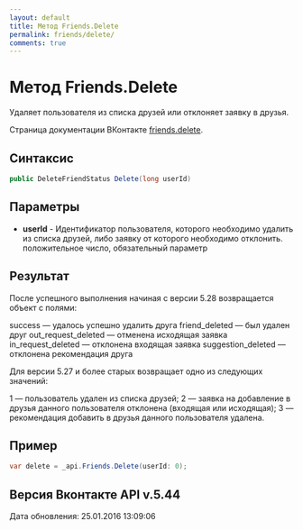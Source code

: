 ```yaml
---
layout: default
title: Метод Friends.Delete
permalink: friends/delete/
comments: true
---
```

# Метод Friends.Delete
Удаляет пользователя из списка друзей или отклоняет заявку в друзья.

Страница документации ВКонтакте [friends.delete](https://vk.com/dev/friends.delete).

## Синтаксис
``` csharp
public DeleteFriendStatus Delete(long userId)
```

## Параметры
+ **userId** - Идентификатор пользователя, которого необходимо удалить из списка друзей, либо заявку от которого необходимо отклонить. положительное число, обязательный параметр

## Результат
После успешного выполнения начиная с версии 5.28 возвращается объект с полями: 

success — удалось успешно удалить друга 
friend_deleted — был удален друг 
out_request_deleted  — отменена исходящая заявка 
in_request_deleted  — отклонена входящая заявка 
suggestion_deleted  — отклонена рекомендация друга 

Для версии 5.27 и более старых возвращает одно из следующих значений: 

1 — пользователь удален из списка друзей; 
2 — заявка на добавление в друзья данного пользователя отклонена (входящая или исходящая); 
3 — рекомендация добавить в друзья данного пользователя удалена.

## Пример
``` csharp
var delete = _api.Friends.Delete(userId: 0);
```

## Версия Вконтакте API v.5.44
Дата обновления: 25.01.2016 13:09:06
